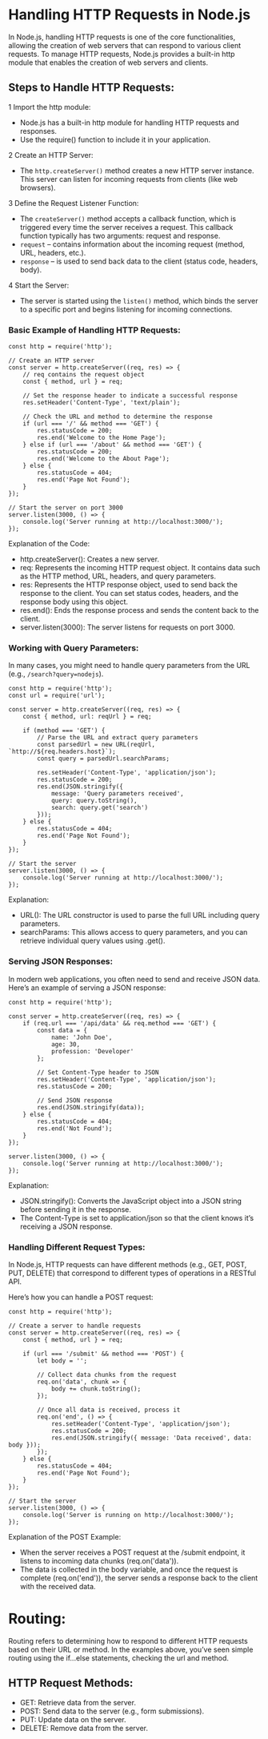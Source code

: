 # Handling HTTP Requests in Node.js
In Node.js, handling HTTP requests is one of the core functionalities, allowing the creation of web servers that can respond to various client requests. To manage HTTP requests, Node.js provides a built-in http module that enables the creation of web servers and clients.

## Steps to Handle HTTP Requests:
1 Import the http module:

* Node.js has a built-in http module for handling HTTP requests and responses.
* Use the require() function to include it in your application.

2 Create an HTTP Server:

* The ``http.createServer()`` method creates a new HTTP server instance. This server can listen for incoming requests from clients (like web browsers).

3 Define the Request Listener Function:

* The ``createServer()`` method accepts a callback function, which is triggered every time the server receives a request. This callback function typically has two arguments: request and response.
* ``request`` – contains information about the incoming request (method, URL, headers, etc.).
* ``response`` – is used to send back data to the client (status code, headers, body).

4 Start the Server:

* The server is started using the ``listen()`` method, which binds the server to a specific port and begins listening for incoming connections.

### Basic Example of Handling HTTP Requests:
```
const http = require('http');

// Create an HTTP server
const server = http.createServer((req, res) => {
    // req contains the request object
    const { method, url } = req;

    // Set the response header to indicate a successful response
    res.setHeader('Content-Type', 'text/plain');

    // Check the URL and method to determine the response
    if (url === '/' && method === 'GET') {
        res.statusCode = 200;
        res.end('Welcome to the Home Page');
    } else if (url === '/about' && method === 'GET') {
        res.statusCode = 200;
        res.end('Welcome to the About Page');
    } else {
        res.statusCode = 404;
        res.end('Page Not Found');
    }
});

// Start the server on port 3000
server.listen(3000, () => {
    console.log('Server running at http://localhost:3000/');
});
```

Explanation of the Code:
* http.createServer(): Creates a new server.
* req: Represents the incoming HTTP request object. It contains data such as the HTTP method, URL, headers, and query parameters.
* res: Represents the HTTP response object, used to send back the response to the client. You can set status codes, headers, and the response body using this object.
* res.end(): Ends the response process and sends the content back to the client.
* server.listen(3000): The server listens for requests on port 3000.

### Working with Query Parameters:
In many cases, you might need to handle query parameters from the URL (e.g., ``/search?query=nodejs``).
```
const http = require('http');
const url = require('url');

const server = http.createServer((req, res) => {
    const { method, url: reqUrl } = req;
    
    if (method === 'GET') {
        // Parse the URL and extract query parameters
        const parsedUrl = new URL(reqUrl, `http://${req.headers.host}`);
        const query = parsedUrl.searchParams;

        res.setHeader('Content-Type', 'application/json');
        res.statusCode = 200;
        res.end(JSON.stringify({
            message: 'Query parameters received',
            query: query.toString(),
            search: query.get('search')
        }));
    } else {
        res.statusCode = 404;
        res.end('Page Not Found');
    }
});

// Start the server
server.listen(3000, () => {
    console.log('Server running at http://localhost:3000/');
});
```
Explanation:
* URL(): The URL constructor is used to parse the full URL including query parameters.
* searchParams: This allows access to query parameters, and you can retrieve individual query values using .get().

### Serving JSON Responses:
In modern web applications, you often need to send and receive JSON data. Here’s an example of serving a JSON response:
```
const http = require('http');

const server = http.createServer((req, res) => {
    if (req.url === '/api/data' && req.method === 'GET') {
        const data = {
            name: 'John Doe',
            age: 30,
            profession: 'Developer'
        };

        // Set Content-Type header to JSON
        res.setHeader('Content-Type', 'application/json');
        res.statusCode = 200;

        // Send JSON response
        res.end(JSON.stringify(data));
    } else {
        res.statusCode = 404;
        res.end('Not Found');
    }
});

server.listen(3000, () => {
    console.log('Server running at http://localhost:3000/');
});
```
Explanation:
* JSON.stringify(): Converts the JavaScript object into a JSON string before sending it in the response.
* The Content-Type is set to application/json so that the client knows it’s receiving a JSON response.

### Handling Different Request Types:
In Node.js, HTTP requests can have different methods (e.g., GET, POST, PUT, DELETE) that correspond to different types of operations in a RESTful API.

Here’s how you can handle a POST request:
```
const http = require('http');

// Create a server to handle requests
const server = http.createServer((req, res) => {
    const { method, url } = req;

    if (url === '/submit' && method === 'POST') {
        let body = '';

        // Collect data chunks from the request
        req.on('data', chunk => {
            body += chunk.toString();
        });

        // Once all data is received, process it
        req.on('end', () => {
            res.setHeader('Content-Type', 'application/json');
            res.statusCode = 200;
            res.end(JSON.stringify({ message: 'Data received', data: body }));
        });
    } else {
        res.statusCode = 404;
        res.end('Page Not Found');
    }
});

// Start the server
server.listen(3000, () => {
    console.log('Server is running on http://localhost:3000/');
});

```

Explanation of the POST Example:
* When the server receives a POST request at the /submit endpoint, it listens to incoming data chunks (req.on('data')).
* The data is collected in the body variable, and once the request is complete (req.on('end')), the server sends a response back to the client with the received data.

# Routing:
Routing refers to determining how to respond to different HTTP requests based on their URL or method. In the examples above, you’ve seen simple routing using the if...else statements, checking the url and method.
## HTTP Request Methods:

* GET: Retrieve data from the server.
* POST: Send data to the server (e.g., form submissions).
* PUT: Update data on the server.
* DELETE: Remove data from the server.
